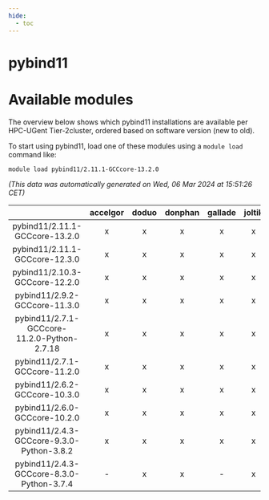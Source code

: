 ```yaml
---
hide:
  - toc
---
```


pybind11
========

# Available modules


The overview below shows which pybind11 installations are available per HPC-UGent Tier-2cluster, ordered based on software version (new to old).

To start using pybind11, load one of these modules using a `module load` command like:

```shell
module load pybind11/2.11.1-GCCcore-13.2.0
```

*(This data was automatically generated on Wed, 06 Mar 2024 at 15:51:26 CET)*  

| |accelgor|doduo|donphan|gallade|joltik|skitty|
| :---: | :---: | :---: | :---: | :---: | :---: | :---: |
|pybind11/2.11.1-GCCcore-13.2.0|x|x|x|x|x|x|
|pybind11/2.11.1-GCCcore-12.3.0|x|x|x|x|x|x|
|pybind11/2.10.3-GCCcore-12.2.0|x|x|x|x|x|x|
|pybind11/2.9.2-GCCcore-11.3.0|x|x|x|x|x|x|
|pybind11/2.7.1-GCCcore-11.2.0-Python-2.7.18|x|x|x|x|x|x|
|pybind11/2.7.1-GCCcore-11.2.0|x|x|x|x|x|x|
|pybind11/2.6.2-GCCcore-10.3.0|x|x|x|x|x|x|
|pybind11/2.6.0-GCCcore-10.2.0|x|x|x|x|x|x|
|pybind11/2.4.3-GCCcore-9.3.0-Python-3.8.2|x|x|x|x|x|x|
|pybind11/2.4.3-GCCcore-8.3.0-Python-3.7.4|-|x|x|-|x|x|
